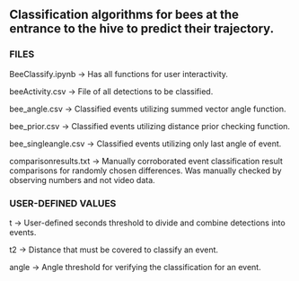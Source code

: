## Classification algorithms for bees at the entrance to the hive to predict their trajectory.

### FILES

BeeClassify.ipynb -> Has all functions for user interactivity.

beeActivity.csv -> File of all detections to be classified.

bee_angle.csv -> Classified events utilizing summed vector angle function.

bee_prior.csv -> Classified events utilizing distance prior checking function.

bee_singleangle.csv -> Classified events utilizing only last angle of event.

comparisonresults.txt -> Manually corroborated event classification result comparisons for randomly chosen differences. Was manually checked by observing numbers and not video data.

### USER-DEFINED VALUES

t -> User-defined seconds threshold to divide and combine detections into events.

t2 -> Distance that must be covered to classify an event.

angle -> Angle threshold for verifying the classification for an event.

